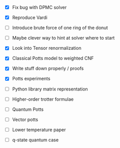 
- [x] Fix bug with DPMC solver
- [x] Reproduce Vardi
- [ ] Introduce brute force of one ring of the donut
- [ ] Maybe clever way to hint at solver where to start
- [x] Look into Tensor renormalization

- [x] Classical Potts model to weighted CNF
- [x] Write stuff down properly / proofs

- [x] Potts experiments
- [ ] Python library matrix representation
- [ ] Higher-order trotter formulae
- [ ] Quantum Potts

- [ ] Vector potts
- [ ] Lower temperature paper
- [ ] q-state quantum case